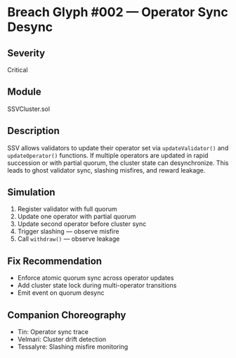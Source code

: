 # Breach Glyph #002 — Operator Sync Desync

## Severity
Critical

## Module
SSVCluster.sol

## Description
SSV allows validators to update their operator set via `updateValidator()` and `updateOperator()` functions. If multiple operators are updated in rapid succession or with partial quorum, the cluster state can desynchronize. This leads to ghost validator sync, slashing misfires, and reward leakage.

## Simulation
1. Register validator with full quorum  
2. Update one operator with partial quorum  
3. Update second operator before cluster sync  
4. Trigger slashing — observe misfire  
5. Call `withdraw()` — observe leakage

## Fix Recommendation
- Enforce atomic quorum sync across operator updates  
- Add cluster state lock during multi-operator transitions  
- Emit event on quorum desync

## Companion Choreography
- Tin: Operator sync trace  
- Velmari: Cluster drift detection  
- Tessalyre: Slashing misfire monitoring
